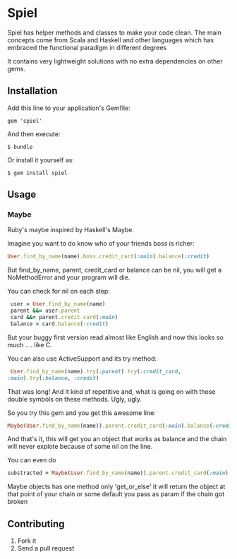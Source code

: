 # Spiel

Spiel has helper methods and classes to make your code clean.
The main concepts come from Scala and Haskell and other languages which
has embraced the functional paradigm in different degrees

It contains very lightweight solutions with no extra dependencies on
other gems.


## Installation

Add this line to your application's Gemfile:

    gem 'spiel'

And then execute:

    $ bundle

Or install it yourself as:

    $ gem install spiel

## Usage

### Maybe

Ruby's maybe inspired by Haskell's Maybe.

Imagine you want to do know who of your friends boss is richer:
```Ruby
User.find_by_name(name).boss.credit_card(:main).balance(:credit)
```

But find_by_name, parent, credit_card or balance can be nil, you will
get a NoMethodError and your program will die. 

You can check for nil on each step:
```Ruby
 user = User.find_by_name(name)
 parent &&= user.parent
 card &&= parent.credit_card(:main)
 balance = card.balance(:credit)
```

But your buggy first version read almost like English and now this looks so
much .... like C.

You can also use ActiveSupport and its try method: 
```Ruby
 User.find_by_name(name).try(:parent).try(:credit_card,
:main).try(:balance, :credit)
```

That was long! And it kind of repetitive and, what is going on with
those double symbols on these methods. Ugly, ugly.

So you try this gem and you get this awesome line:
```Ruby
Maybe(User.find_by_name(name)).parent.credit_card(:main).balance(:credit)
```

And that's it, this will get you an object that works as balance and the
chain will never explote because of some nil on the line.

You can even do
```Ruby
substracted = Maybe(User.find_by_name(name)).parent.credit_card(:main).balance(:credit).get_or_else(0)
```

Maybe objects has one method only 'get_or_else' it will return the
object at that point of your chain or some default you pass as param if the chain got
broken



## Contributing

1. Fork it
2. Send a pull request
